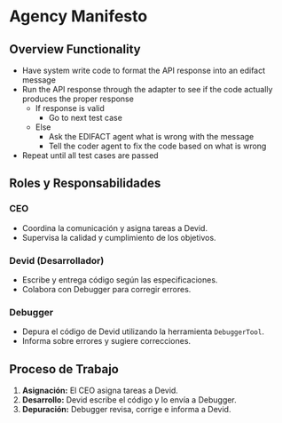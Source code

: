 # Agency Manifesto

## Overview Functionality
- Have system write code to format the API response into an edifact message
- Run the API response through the adapter to see if the code actually produces the proper response
    - If response is valid
        - Go to next test case
    - Else
        - Ask the EDIFACT agent what is wrong with the message
        - Tell the coder agent to fix the code based on what is wrong
- Repeat until all test cases are passed

## Roles y Responsabilidades
### CEO
- Coordina la comunicación y asigna tareas a Devid.
- Supervisa la calidad y cumplimiento de los objetivos.

### Devid (Desarrollador)
- Escribe y entrega código según las especificaciones.
- Colabora con Debugger para corregir errores.

### Debugger
- Depura el código de Devid utilizando la herramienta `DebuggerTool`.
- Informa sobre errores y sugiere correcciones.

## Proceso de Trabajo
1. **Asignación:** El CEO asigna tareas a Devid.
2. **Desarrollo:** Devid escribe el código y lo envía a Debugger.
3. **Depuración:** Debugger revisa, corrige e informa a Devid.
